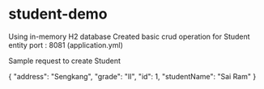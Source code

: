 # student-demo

Using in-memory H2 database
Created basic crud operation for Student entity
port : 8081 (application.yml)

Sample request to create Student

{
  "address": "Sengkang",
  "grade": "II",
  "id": 1,
  "studentName": "Sai Ram"
}
